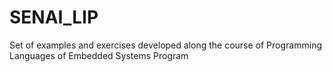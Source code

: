 # SENAI_LIP
Set of examples and exercises developed along the course of Programming Languages of Embedded Systems Program
